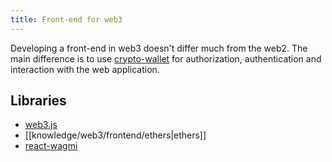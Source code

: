 ```yaml
---
title: Front-end for web3
---
```


Developing a front-end in web3 doesn't differ much from the web2. The main difference is to use [crypto-wallet](/knowledge/web3/crypto-wallet.md) for authorization, authentication and interaction with the web application.

## Libraries

- [web3.js](https://web3js.readthedocs.io/en/v1.8.0/)
- [[knowledge/web3/frontend/ethers|ethers]]
- [react-wagmi](https://wagmi.sh)

